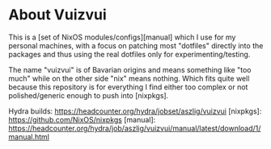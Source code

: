 About Vuizvui
=============

This is a [set of NixOS modules/configs][manual] which I use for my personal
machines, with a focus on patching most "dotfiles" directly into the packages
and thus using the real dotfiles only for experimenting/testing.

The name "vuizvui" is of Bavarian origins and means something like "too much"
while on the other side "nix" means nothing. Which fits quite well because this
repository is for everything I find either too complex or not polished/generic
enough to push into [nixpkgs].

Hydra builds: https://headcounter.org/hydra/jobset/aszlig/vuizvui
[nixpkgs]:    https://github.com/NixOS/nixpkgs
[manual]:     https://headcounter.org/hydra/job/aszlig/vuizvui/manual/latest/download/1/manual.html
